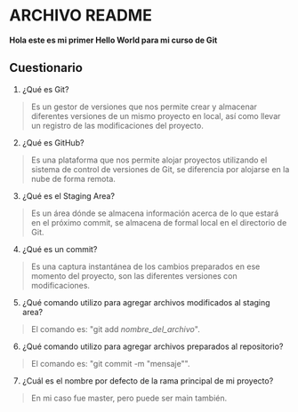 # ARCHIVO README
**Hola este es mi primer Hello World para mi curso de Git**
## Cuestionario
1. ¿Qué es Git?
> Es un gestor de versiones que nos permite crear y almacenar diferentes versiones de un mismo proyecto en local, así como llevar un registro de las modificaciones del proyecto.
2. ¿Qué es GitHub?
> Es una plataforma que nos permite alojar proyectos utilizando el sistema de control de versiones de Git, se diferencia por alojarse en la nube de forma remota.
3. ¿Qué es el Staging Area?
> Es un área dónde se almacena información acerca de lo que estará en el próximo commit, se almacena de formal local en el directorio de Git.
4. ¿Qué es un commit?
> Es una captura instantánea de los cambios preparados en ese momento del proyecto, son las diferentes versiones con modificaciones.
5. ¿Qué comando utilizo para agregar archivos modificados al staging area?
> El comando es: "git add *nombre_del_archivo*".
6. ¿Qué comando utilizo para agregar archivos preparados al repositorio?
> El comando es: "git commit -m "mensaje"".
7. ¿Cuál es el nombre por defecto de la rama principal de mi proyecto?
> En mi caso fue master, pero puede ser main también.